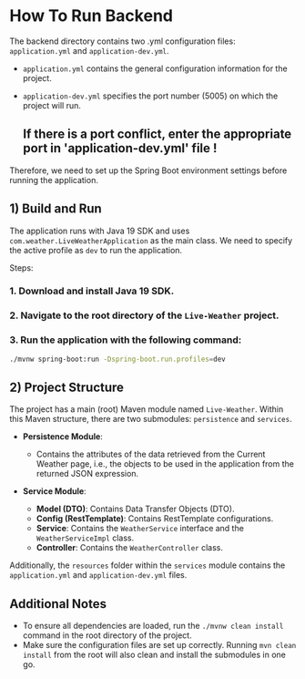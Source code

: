 # How To Run Backend

The backend directory contains two .yml configuration files: `application.yml` and `application-dev.yml`.

- `application.yml` contains the general configuration information for the project.
- `application-dev.yml` specifies the port number (5005) on which the project will run.

  ## If there is a port conflict, enter the appropriate port in 'application-dev.yml' file !

Therefore, we need to set up the Spring Boot environment settings before running the application.

## 1) Build and Run

The application runs with Java 19 SDK and uses `com.weather.LiveWeatherApplication` as the main class. We need to specify the active profile as `dev` to run the application.

Steps:

### 1. Download and install Java 19 SDK.
### 2. Navigate to the root directory of the `Live-Weather` project.
### 3. Run the application with the following command:
   ```sh
   ./mvnw spring-boot:run -Dspring-boot.run.profiles=dev
   ```

## 2) Project Structure

The project has a main (root) Maven module named `Live-Weather`. Within this Maven structure, there are two submodules: `persistence` and `services`.

- **Persistence Module**:
  - Contains the attributes of the data retrieved from the Current Weather page, i.e., the objects to be used in the application from the returned JSON expression.

- **Service Module**:
  - **Model (DTO)**: Contains Data Transfer Objects (DTO).
  - **Config (RestTemplate)**: Contains RestTemplate configurations.
  - **Service**: Contains the `WeatherService` interface and the `WeatherServiceImpl` class.
  - **Controller**: Contains the `WeatherController` class.

Additionally, the `resources` folder within the `services` module contains the `application.yml` and `application-dev.yml` files.

## Additional Notes

- To ensure all dependencies are loaded, run the `./mvnw clean install` command in the root directory of the project.
- Make sure the configuration files are set up correctly. Running `mvn clean install` from the root will also clean and install the submodules in one go.
